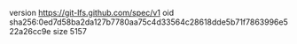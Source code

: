 version https://git-lfs.github.com/spec/v1
oid sha256:0ed7d58ba2da127b7780aa75c4d33564c28618dde5b71f7863996e522a26cc9e
size 5157
